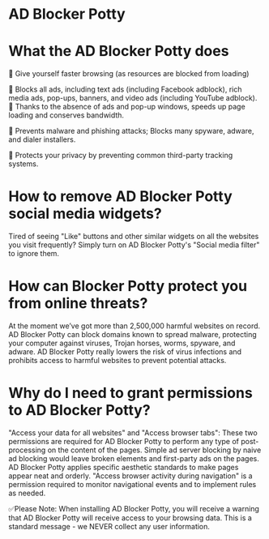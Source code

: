 # AD Blocker Potty

# What the AD Blocker Potty does

🚫 Give yourself faster browsing (as resources are blocked from loading)

🚫 Blocks all ads, including text ads (including Facebook adblock), rich media ads, pop-ups, banners, and video ads (including YouTube adblock).
🚫 Thanks to the absence of ads and pop-up windows, speeds up page loading and conserves bandwidth.

🚫 Prevents malware and phishing attacks; Blocks many spyware, adware, and dialer installers. 

🚫 Protects your privacy by preventing common third-party tracking systems.


# How to remove AD Blocker Potty social media widgets?

Tired of seeing "Like" buttons and other similar widgets on all the websites you visit frequently? Simply turn on AD Blocker Potty's "Social media filter" to ignore them.
 
# How can Blocker Potty protect you from online threats?

At the moment we’ve got more than 2,500,000 harmful websites on record. AD Blocker Potty can block domains known to spread malware, protecting your computer against viruses, Trojan horses, worms, spyware, and adware. AD Blocker Potty really lowers the risk of virus infections and prohibits access to harmful websites to prevent potential attacks.


# Why do I need to grant permissions to AD Blocker Potty?

"Access your data for all websites" and "Access browser tabs": These two permissions are required for AD Blocker Potty to perform any type of post-processing on the content of the pages. Simple ad server blocking by naive ad blocking would leave broken elements and first-party ads on the pages. AD Blocker Potty applies specific aesthetic standards to make pages appear neat and orderly. "Access browser activity during navigation" is a permission required to monitor navigational events and to implement rules as needed.


✅Please Note: When installing AD Blocker Potty, you will receive a warning that AD Blocker Potty will receive access to your browsing data. This is a standard message - we NEVER collect any user information.
